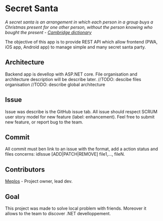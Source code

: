 # Secret Santa

_A secret santa is an arrangement in which each person in a group buys a Christmas present for one other person, without the person knowing who bought the present_ - [_Cambridge dictionary_](https://dictionary.cambridge.org/dictionary/english/secret-santa)

The objective of this app is to provide REST API which allow frontend (PWA, iOS app, Android app) to manage simple and many secret santa party.

## Architecture

Backend app is devellop with ASP.NET core. File organisation and architecture description will be describe later.
//TODO: descibe files organisation
//TODO: describe global architecture

## Issue

Issue was describe is the GitHub issue tab. All issue should respect SCRUM user story model for new feature (label: enhancement). Feel free to submit new feature, or report bug to the team.

## Commit

All commit must ben link to an issue with the format, add a action status and files concerns: idIssue [ADD|PATCH|REMOVE] file1,..., fileN.

## Contributors

[Meplos](alexxd64150@gmail.com) - Project owner, lead dev.

## Goal

This project was made to solve local problem with friends. Moreover it allows to the team to discover .NET develloppement.
